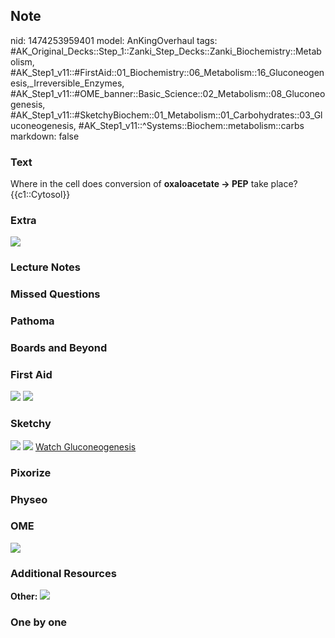## Note
nid: 1474253959401
model: AnKingOverhaul
tags: #AK_Original_Decks::Step_1::Zanki_Step_Decks::Zanki_Biochemistry::Metabolism, #AK_Step1_v11::#FirstAid::01_Biochemistry::06_Metabolism::16_Gluconeogenesis,_Irreversible_Enzymes, #AK_Step1_v11::#OME_banner::Basic_Science::02_Metabolism::08_Gluconeogenesis, #AK_Step1_v11::#SketchyBiochem::01_Metabolism::01_Carbohydrates::03_Gluconeogenesis, #AK_Step1_v11::^Systems::Biochem::metabolism::carbs
markdown: false

### Text
<div>
  <div>
    Where in the cell does conversion of <b>oxaloacetate ->
    PEP</b> take place?
  </div>
  <div>
    {{c1::Cytosol}}
  </div>
</div>

### Extra
<img src="paste-107086419591708.jpg">

### Lecture Notes


### Missed Questions


### Pathoma


### Boards and Beyond


### First Aid
<img src="tmpTIHksK.png"> <img src="Pathways.png">

### Sketchy
<img src="Screen%20Shot%202021-01-07%20at%2014.52.09.jpg">
<img src="Screen%20Shot%202021-01-07%20at%2014.53.21.jpg"> <a href=
"https://dashboard.sketchy.com/study/medical/courses/medical-biochemistry/units/medical-biochemistry-metabolism/videos/medical-biochemistry-metabolism-carbohydrates-gluconeogenesis?utm_source=anki&utm_medium=partnership&utm_campaign=february_update&utm_content=medical">
Watch Gluconeogenesis</a>

### Pixorize


### Physeo


### OME
<div class="ome-widget">
  <a href=
  "https://onlinemeded.org/spa/metabolism/gluconeogenesis/acquire?ref=anki">
  <img src="_OME_AnkiFlashcards_Lesson_5.png"></a>
</div>

### Additional Resources
<b>Other:</b> <img src="tmpMYOuFF.png">

### One by one

